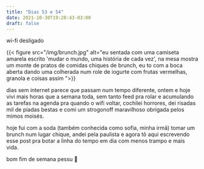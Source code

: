 ```yaml
---
title: "Dias 53 e 54"
date: 2021-10-30T19:28:43-03:00
draft: false
---
```


wi-fi desligado

{{< figure src="/img/brunch.jpg" alt="eu sentada com uma camiseta amarela escrito 'mudar o mundo, uma história de cada vez', na mesa mostra um monte de pratos de comidas chiques de brunch, eu to com a boca aberta dando uma colherada num role de iogurte com frutas vermelhas, granola e coisas assim ">}}

dias sem internet parece que passam num tempo diferente, ontem e hoje vivi mais horas que a semana toda, sem tanto feed pra rolar e acumulando as tarefas na agenda pra quando o wifi voltar, cochilei horrores, dei risadas mil de piadas bestas e comi um strogonoff maravilhoso obrigada pelos mimos moisés. 

hoje fui com a soda (também conhecida como sofia, minha irmã) tomar um brunch num lugar chique, andei pela paulista e agora tô aqui escrevendo esse post pra botar a linha do tempo em dia com menos trampo e mais vida.

bom fim de semana pessu 🍻